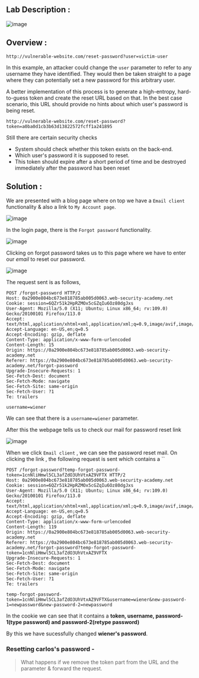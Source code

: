 ## Lab Description :

![image](https://github.com/sh3bu/Portswigger_labs/assets/67383098/ce231da9-778c-4f5a-a75d-81f6bd037d3a)


## Overview :

```http
http://vulnerable-website.com/reset-password?user=victim-user
```

In this example, an attacker could change the `user` parameter to refer to any username they have identified. They would then be taken straight to a page where they can potentially set a new password for this arbitrary user. 

 A better implementation of this process is to generate a high-entropy, hard-to-guess token and create the reset URL based on that. In the best case scenario, this URL should provide no hints about which user's password is being reset.
 
 ```http
http://vulnerable-website.com/reset-password?token=a0ba0d1cb3b63d13822572fcff1a241895
```
Still there are certain security checks 

  - System should check whether this token exists on the back-end.
  - Which user's password it is supposed to reset.
  - This token should expire after a short period of time and be destroyed immediately after the password has been reset

## Solution :

We are presented with a blog page where on top we have a `Email client` functionality & also a link to `My Account page`. 

![image](https://github.com/sh3bu/Portswigger_labs/assets/67383098/0094f2a8-efd8-482d-b07d-2e497a7c22ad)

In the login page, there is the `Forgot password` functionality.

![image](https://github.com/sh3bu/Portswigger_labs/assets/67383098/9e5b6e67-fa60-4d39-b89b-e0fb18c4eb43)

Clicking on forgot password takes us to this page where we have to enter our *email* to reset our password.

![image](https://github.com/sh3bu/Portswigger_labs/assets/67383098/73f87aee-abc4-42fc-b601-650fa3c20426)

The request sent is as follows,

```http
POST /forgot-password HTTP/2
Host: 0a2900e804bc673e818785ab005d0063.web-security-academy.net
Cookie: session=6QZr51k2HpRZMOx5cGZqIu6Oz80dgJxs
User-Agent: Mozilla/5.0 (X11; Ubuntu; Linux x86_64; rv:109.0) Gecko/20100101 Firefox/113.0
Accept: text/html,application/xhtml+xml,application/xml;q=0.9,image/avif,image/webp,*/*;q=0.8
Accept-Language: en-US,en;q=0.5
Accept-Encoding: gzip, deflate
Content-Type: application/x-www-form-urlencoded
Content-Length: 15
Origin: https://0a2900e804bc673e818785ab005d0063.web-security-academy.net
Referer: https://0a2900e804bc673e818785ab005d0063.web-security-academy.net/forgot-password
Upgrade-Insecure-Requests: 1
Sec-Fetch-Dest: document
Sec-Fetch-Mode: navigate
Sec-Fetch-Site: same-origin
Sec-Fetch-User: ?1
Te: trailers

username=wiener
```

We can see that there is a `username=wiener` parameter.

After this the webpage tells us to check our mail for password reset link

![image](https://github.com/sh3bu/Portswigger_labs/assets/67383098/cbaf6bc9-98d4-4c7d-8612-508d9d349eb9)

When we click `Email client` , we can see the password reset mail. On clicking the link , the following request is sent which contains a ``

```http
POST /forgot-password?temp-forgot-password-token=1cnNliHmwl5CL3afZdO3UhVtxAZ9VFTX HTTP/2
Host: 0a2900e804bc673e818785ab005d0063.web-security-academy.net
Cookie: session=6QZr51k2HpRZMOx5cGZqIu6Oz80dgJxs
User-Agent: Mozilla/5.0 (X11; Ubuntu; Linux x86_64; rv:109.0) Gecko/20100101 Firefox/113.0
Accept: text/html,application/xhtml+xml,application/xml;q=0.9,image/avif,image/webp,*/*;q=0.8
Accept-Language: en-US,en;q=0.5
Accept-Encoding: gzip, deflate
Content-Type: application/x-www-form-urlencoded
Content-Length: 119
Origin: https://0a2900e804bc673e818785ab005d0063.web-security-academy.net
Referer: https://0a2900e804bc673e818785ab005d0063.web-security-academy.net/forgot-password?temp-forgot-password-token=1cnNliHmwl5CL3afZdO3UhVtxAZ9VFTX
Upgrade-Insecure-Requests: 1
Sec-Fetch-Dest: document
Sec-Fetch-Mode: navigate
Sec-Fetch-Site: same-origin
Sec-Fetch-User: ?1
Te: trailers

temp-forgot-password-token=1cnNliHmwl5CL3afZdO3UhVtxAZ9VFTX&username=wiener&new-password-1=newpassword&new-password-2=newpassword
```
In the cookie we can see that it contains a **token, username, password-1(type password) and password-2(retype password)**

By this we have sucessfully changed **wiener's password**.

### Resetting carlos's password -


> What happens if we remove the token part from the URL and the parameter & forward the request.







